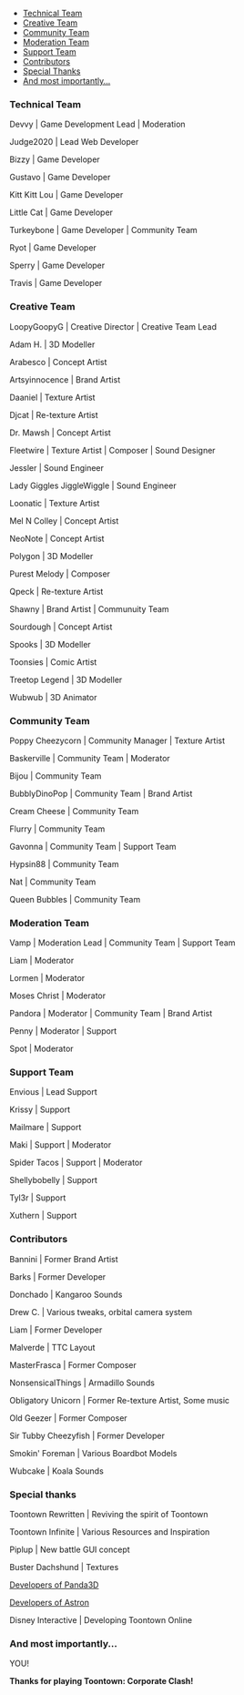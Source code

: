 * [Technical Team](#technical-team)
* [Creative Team](#creative-team)
* [Community Team](#community-team)
* [Moderation Team](#moderation-team)
* [Support Team](#support-team)
* [Contributors](#contributors)
* [Special Thanks](#special-thanks)
* [And most importantly...](#and-most-importantly)

### <a name="technical-team"></a>Technical Team

Devvy | Game Development Lead | Moderation

Judge2020 | Lead Web Developer

Bizzy | Game Developer

Gustavo | Game Developer

Kitt Kitt Lou | Game Developer

Little Cat | Game Developer

Turkeybone | Game Developer | Community Team

Ryot | Game Developer

Sperry | Game Developer

Travis | Game Developer



### <a name="creative-team"></a>Creative Team

LoopyGoopyG | Creative Director | Creative Team Lead

Adam H. | 3D Modeller

Arabesco | Concept Artist

Artsyinnocence | Brand Artist

Daaniel | Texture Artist

Djcat | Re-texture Artist

Dr. Mawsh | Concept Artist

Fleetwire | Texture Artist | Composer | Sound Designer

Jessler | Sound Engineer

Lady Giggles JiggleWiggle | Sound Engineer

Loonatic | Texture Artist

Mel N Colley | Concept Artist

NeoNote | Concept Artist

Polygon | 3D Modeller

Purest Melody | Composer

Qpeck | Re-texture Artist

Shawny | Brand Artist | Communuity Team

Sourdough | Concept Artist

Spooks | 3D Modeller

Toonsies | Comic Artist

Treetop Legend | 3D Modeller

Wubwub | 3D Animator



### <a name="community-team"></a>Community Team

Poppy Cheezycorn | Community Manager | Texture Artist

Baskerville | Community Team | Moderator

Bijou | Community Team

BubblyDinoPop | Community Team | Brand Artist

Cream Cheese | Community Team

Flurry | Community Team

Gavonna | Community Team | Support Team

Hypsin88 | Community Team

Nat | Community Team

Queen Bubbles | Community Team




### <a name="moderation-team"></a>Moderation Team

Vamp | Moderation Lead | Community Team | Support Team

Liam | Moderator

Lormen | Moderator

Moses Christ | Moderator

Pandora | Moderator | Community Team | Brand Artist

Penny | Moderator | Support

Spot | Moderator



### <a name="support-team"></a>Support Team

Envious | Lead Support

Krissy | Support

Mailmare | Support

Maki | Support | Moderator

Spider Tacos | Support | Moderator

Shellybobelly | Support

Tyl3r | Support

Xuthern | Support



### <a name="contributors"></a>Contributors

Bannini | Former Brand Artist

Barks | Former Developer

Donchado | Kangaroo Sounds

Drew C. | Various tweaks, orbital camera system

Liam | Former Developer

Malverde | TTC Layout

MasterFrasca | Former Composer

NonsensicalThings | Armadillo Sounds

Obligatory Unicorn | Former Re-texture Artist, Some music

Old Geezer | Former Composer

Sir Tubby Cheezyfish | Former Developer

Smokin' Foreman | Various Boardbot Models

Wubcake | Koala Sounds



### <a name="special-thanks"></a>Special thanks

Toontown Rewritten | Reviving the spirit of Toontown

Toontown Infinite | Various Resources and Inspiration

Piplup | New battle GUI concept

Buster Dachshund | Textures

[Developers of Panda3D](https://github.com/Astron/panda3d/graphs/contributors)

[Developers of Astron](https://github.com/Astron/Astron/graphs/contributors)

Disney Interactive | Developing Toontown Online



### <a name="and-most-importantly"></a>And most importantly...


YOU!


**Thanks for playing Toontown: Corporate Clash!**
